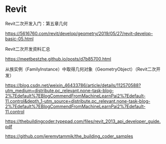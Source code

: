 # Revit

Revit二次开发入门：第五章几何

https://5616760.com/revit/develop/geometry/2019/05/27/revit-develop-basic-05.html

Revit二次开发资料汇总

https://meetbestzhe.github.io/posts/d7b85700.html

从族实例（FamilyInstance）中取得几何对象（GeometryObject）（Revit二次开发）

https://blog.csdn.net/weixin_46433786/article/details/112570588?utm_medium=distribute.pc_relevant.none-task-blog-2%7Edefault%7EBlogCommendFromMachineLearnPai2%7Edefault-11.control&depth_1-utm_source=distribute.pc_relevant.none-task-blog-2%7Edefault%7EBlogCommendFromMachineLearnPai2%7Edefault-11.control


https://thebuildingcoder.typepad.com/files/revit_2013_api_developer_guide.pdf


https://github.com/jeremytammik/the_building_coder_samples

